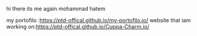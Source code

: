 hi there its me again mohammad hatem

my portofilo :https://ptd-offical.github.io/my-portofilo.io/
website that iam working on:https://ptd-offical.github.io/Cuppa-Charm.io/
